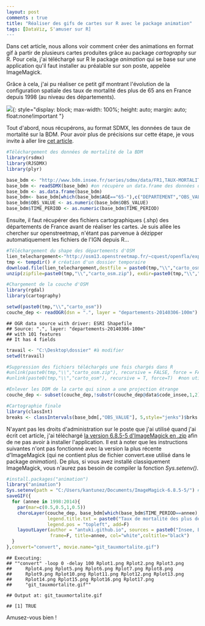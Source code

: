```yaml
---
layout: post
comments : true
title: "Réaliser des gifs de cartes sur R avec le package animation"
tags: [DataViz, S'amuser sur R]
---
```


Dans cet article, nous allons voir comment créer des animations en format gif à partir de plusieurs cartes produites grâce au package *cartography* sur R. Pour cela, j'ai téléchargé sur R le package *animation* qui se base sur une application qu'il faut installer au préalable sur son poste, appelée ImageMagick.

Grâce à cela, j'ai pu réaliser ce petit gif montrant l'évolution de la configuration spatiale des taux de mortalité des plus de 65 ans en France depuis 1998 (au niveau des départements).

![](https://antuki.github.io/figure/carte_gif_fig1.gif){: style="display: block; max-width: 100%;  height: auto; margin: auto; float:none!important "}

<!--break-->

Tout d'abord, nous récupérons, au format SDMX, les données de taux de mortalité sur la BDM. Pour avoir plus de précisions sur cette étape, je vous invite à aller lire [cet article](https://antuki.github.io/sdmx/).

```r
#Téléchargement des données de mortalité de la BDM
library(rsdmx)
library(RJSDMX)
library(plyr)

base_bdm <- "http://www.bdm.insee.fr/series/sdmx/data/FR1,TAUX-MORTALITE-AGE-DEP,1.0/65-."
base_bdm <- readSDMX(base_bdm) #on récupère un data.frame des données de la BDM
base_bdm <- as.data.frame(base_bdm)
base_bdm<- base_bdm[which(base_bdm$AGE=="65-"),c("DEPARTEMENT","OBS_VALUE","TIME_PERIOD")]
base_bdm$OBS_VALUE <- as.numeric(base_bdm$OBS_VALUE)
base_bdm$TIME_PERIOD <- as.numeric(base_bdm$TIME_PERIOD)
```
Ensuite, il faut récupérer des fichiers cartographiques (.shp) des départements de France avant de réaliser les cartes. Je suis allée les chercher sur openstreetmap, n'étant pas parvenue à dézipper automatiquement les fichiers de l'IGN depuis R...

```r
#Téléchargement du shape des départements d'OSM
lien_telechargement<-"http://osm13.openstreetmap.fr/~cquest/openfla/export/departements-20140306-100m-shp.zip"
tmp <- tempdir() # création d'un dossier temporaire
download.file(lien_telechargement,destfile = paste0(tmp,"\\","carto_osm.zip")) #on télécharge
unzip(zipfile=paste0(tmp,"\\","carto_osm.zip"), exdir=paste0(tmp,"\\","carto_osm")) #on dézippe

#Chargement de la couche d'OSM
library(rgdal)
library(cartography)

setwd(paste0(tmp,"\\","carto_osm"))
couche_dep <- readOGR(dsn = ".", layer = "departements-20140306-100m") #on importe la couche carto
```
```
## OGR data source with driver: ESRI Shapefile 
## Source: ".", layer: "departements-20140306-100m"
## with 101 features
## It has 4 fields
```

```r
travail <- "C:\Desktop\dossier" #à modifier
setwd(travail)

#Suppression des fichiers téléchargés une fois chargés dans R
#unlink(paste0(tmp,"\\","carto_osm.zip"), recursive = FALSE, force = FALSE) #non utile car dossier temporaire
#unlink(paste0(tmp,"\\","carto_osm"), recursive = T, force=T)  #non utile car dossier temporaire

#Enlever les DOM de la carte qui sinon a une projection étrange
couche_dep <- subset(couche_dep,!substr(couche_dep@data$code_insee,1,2)=="97") 

#Cartographie finale
library(classInt)
breaks <- classIntervals(base_bdm[,"OBS_VALUE"], 5,style="jenks")$brks
```
N'ayant pas les droits d'administration sur le poste que j'ai utilisé quand j'ai écrit cet article, j'ai téléchargé [la version 6.8.5-5 d'ImageMagick en .zip](http://ftp.icm.edu.pl/packages/ImageMagick/binaries/) afin de ne pas avoir à installer l'application. Il est à noter que les instructions suivantes n'ont pas fonctionné avec la version la plus récente d'ImageMagick (qui ne contient plus de fichier convert.exe utilisé dans le package *animation*). De plus, si vous avez installé classiquement ImageMagick, vous n'aurez pas besoin de compiler la fonction *Sys.setenv()*.

```r
#install.packages("animation")
library("animation")
Sys.setenv(path = "C:/Users/kantunez/Documents/ImageMagick-6.8.5-5/") #non nécessaire si ImageMagick a été installé sur le poste
saveGIF({
  for (annee in 1998:2014){
    par(mar=c(0.5,0.5,1,0.5))
    choroLayer(couche_dep, base_bdm[which(base_bdm$TIME_PERIOD==annee),], spdfid = , dfid = "DEPARTEMENT", var="OBS_VALUE", breaks = breaks, col = carto.pal(pal1 = "turquoise.pal", n1 = 5) , 
               legend.title.txt = paste0("Taux de mortalité des plus de\n65 ans (o/oo) par département"), 
               legend.pos = "topleft", add=F)
    layoutLayer(author = "antuki.github.io", sources = paste0("Insee, Etat civil ",annee), scale=NULL,
                frame=F, title=annee, col="white",coltitle="black") 
  } 
},convert="convert", movie.name="git_tauxmortalite.gif")
```

```
## Executing: 
## ""convert" -loop 0 -delay 100 Rplot1.png Rplot2.png Rplot3.png
##     Rplot4.png Rplot5.png Rplot6.png Rplot7.png Rplot8.png
##     Rplot9.png Rplot10.png Rplot11.png Rplot12.png Rplot13.png
##     Rplot14.png Rplot15.png Rplot16.png Rplot17.png
##     "git_tauxmortalite.gif""

## Output at: git_tauxmortalite.gif

## [1] TRUE
```

Amusez-vous bien !
